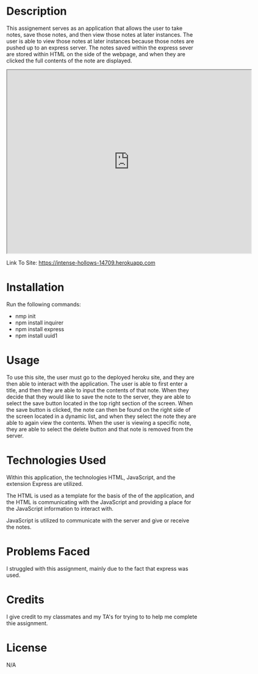 # **Description**

This assignement serves as an application that allows the user to take notes, save those notes, and then view those notes at later instances. The user is able to view those notes at later instances because those notes are pushed up to an express server. The notes saved within the express sever are stored within HTML on the side of the webpage, and when they are clicked the full contents of the note are displayed. 

<iframe src="https://drive.google.com/file/d/1MgHLm4_3m_icTvNXKzIu74CM9CxMgUs9/preview" width="640" height="480"></iframe>

Link To Site: https://intense-hollows-14709.herokuapp.com

# **Installation**

Run the following commands: 

* nmp init
* npm install inquirer
* npm install express
* npm install uuid1

# **Usage**

To use this site, the user must go to the deployed heroku site, and they are then able to interact with the application. The user is able to first enter a title, and then they are able to input the contents of that note. When they decide that they would like to save the note to the server, they are able to select the save button located in the top right section of the screen. When the save button is clicked, the note can then be found on the right side of the screen located in a dynamic list, and when they select the note they are able to again view the contents. When the user is viewing a specific note, they are able to select the delete button and that note is removed from the server. 

# **Technologies Used**

Within this application, the technologies HTML, JavaScript, and the extension Express are utilized.

The HTML is used as a template for the basis of the of the application, and the HTML is communicating with the JavaScript and providing a place for the JavaScript information to interact with. 

JavaScript is utilized to communicate with the server and give or receive the notes. 

# **Problems Faced**

I struggled with this assignment, mainly due to the fact that express was used.

# **Credits**

I give credit to my classmates and my TA's for trying to to help me complete thie assignment. 

# **License**

N/A